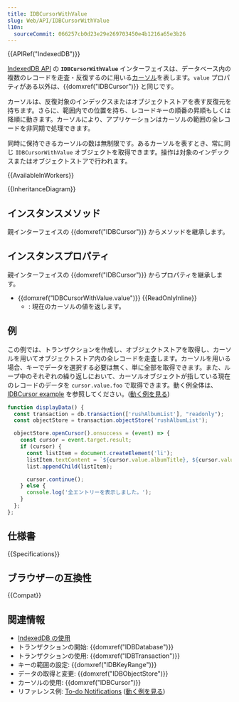 ```yaml
---
title: IDBCursorWithValue
slug: Web/API/IDBCursorWithValue
l10n:
  sourceCommit: 066257cb0d23e29e269703450e4b1216a65e3b26
---
```


{{APIRef("IndexedDB")}}

[IndexedDB API](/ja/docs/Web/API/IndexedDB_API) の **`IDBCursorWithValue`** インターフェイスは、データベース内の複数のレコードを走査・反復するのに用いる[カーソル](/ja/docs/Web/API/IndexedDB_API/Basic_Terminology#%E3%82%AB%E3%83%BC%E3%82%BD%E3%83%AB)を表します。`value` プロパティがある以外は、{{domxref("IDBCursor")}} と同じです。

カーソルは、反復対象のインデックスまたはオブジェクトストアを表す反復元を持ちます。さらに、範囲内での位置を持ち、レコードキーの順番の昇順もしくは降順に動きます。カーソルにより、アプリケーションはカーソルの範囲の全レコードを非同期で処理できます。

同時に保持できるカーソルの数は無制限です。あるカーソルを表すとき、常に同じ `IDBCursorWithValue` オブジェクトを取得できます。操作は対象のインデックスまたはオブジェクトストアで行われます。

{{AvailableInWorkers}}

{{InheritanceDiagram}}

## インスタンスメソッド

親インターフェイスの {{domxref("IDBCursor")}} からメソッドを継承します。

## インスタンスプロパティ

親インターフェイスの {{domxref("IDBCursor")}} からプロパティを継承します。

- {{domxref("IDBCursorWithValue.value")}} {{ReadOnlyInline}}
  - : 現在のカーソルの値を返します。

## 例

この例では、トランザクションを作成し、オブジェクトストアを取得し、カーソルを用いてオブジェクトストア内の全レコードを走査します。カーソルを用いる場合、キーでデータを選択する必要は無く、単に全部を取得できます。また、ループ中のそれぞれの繰り返しにおいて、カーソルオブジェクトが指している現在のレコードのデータを `cursor.value.foo` で取得できます。動く例全体は、[IDBCursor example](https://github.com/mdn/dom-examples/tree/main/indexeddb-examples/idbcursor) を参照してください。([動く例を見る](https://mdn.github.io/dom-examples/indexeddb-examples/idbcursor/))

```js
function displayData() {
  const transaction = db.transaction(['rushAlbumList'], "readonly");
  const objectStore = transaction.objectStore('rushAlbumList');

  objectStore.openCursor().onsuccess = (event) => {
    const cursor = event.target.result;
    if (cursor) {
      const listItem = document.createElement('li');
      listItem.textContent = `${cursor.value.albumTitle}, ${cursor.value.year}`;
      list.appendChild(listItem);

      cursor.continue();
    } else {
      console.log('全エントリーを表示しました。');
    }
  };
};
```

## 仕様書

{{Specifications}}

## ブラウザーの互換性

{{Compat}}

## 関連情報

- [IndexedDB の使用](/ja/docs/Web/API/IndexedDB_API/Using_IndexedDB)
- トランザクションの開始: {{domxref("IDBDatabase")}}
- トランザクションの使用: {{domxref("IDBTransaction")}}
- キーの範囲の設定: {{domxref("IDBKeyRange")}}
- データの取得と変更: {{domxref("IDBObjectStore")}}
- カーソルの使用: {{domxref("IDBCursor")}}
- リファレンス例: [To-do Notifications](https://github.com/mdn/dom-examples/tree/main/to-do-notifications) ([動く例を見る](https://mdn.github.io/dom-examples/to-do-notifications/))
